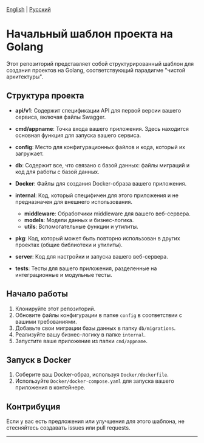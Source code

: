 [English](README.md) | [Русский](README.ru.md)

# Начальный шаблон проекта на Golang

Этот репозиторий представляет собой структурированный шаблон для создания проектов на Golang, соответствующий парадигме "чистой архитектуры".

## Структура проекта

- **api/v1**: Содержит спецификации API для первой версии вашего сервиса, включая файлы Swagger.

- **cmd/appname**: Точка входа вашего приложения. Здесь находится основная функция для запуска вашего сервиса.

- **config**: Место для конфигурационных файлов и кода, который их загружает.

- **db**: Содержит все, что связано с базой данных: файлы миграций и код для работы с базой данных.

- **Docker**: Файлы для создания Docker-образа вашего приложения.

- **internal**: Код, который специфичен для этого приложения и не предназначен для внешнего использования.

  - **middleware**: Обработчики middleware для вашего веб-сервера.
  - **models**: Модели данных и бизнес-логика.
  - **utils**: Вспомогательные функции и утилиты.

- **pkg**: Код, который может быть повторно использован в других проектах (общие библиотеки и утилиты).

- **server**: Код для настройки и запуска вашего веб-сервера.

- **tests**: Тесты для вашего приложения, разделенные на интеграционные и модульные тесты.

## Начало работы

1. Клонируйте этот репозиторий.
2. Обновите файлы конфигурации в папке `config` в соответствии с вашими требованиями.
3. Добавьте свои миграции базы данных в папку `db/migrations`.
4. Реализуйте вашу бизнес-логику в папке `internal`.
5. Запустите ваше приложение из папки `cmd/appname`.

## Запуск в Docker

1. Соберите ваш Docker-образ, используя `Docker/dockerfile`.
2. Используйте `Docker/docker-compose.yaml` для запуска вашего приложения в контейнере.

## Контрибуция

Если у вас есть предложения или улучшения для этого шаблона, не стесняйтесь создавать issues или pull requests.

---
